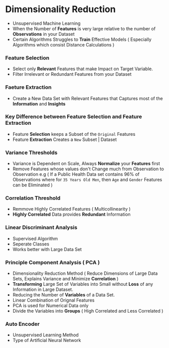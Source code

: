 # Dimensionality Reduction

- Unsupervised Machine Learning 
- When the Number of **Features** is very large relative to the number of **Observations** in your Dataset 
- Certain Algorithms Struggles to **Train** Effective Models ( Especially Algorithms which consist Distance Calculations )

### Feature Selection

- Select only **Relevant** Features that make Impact on Target Variable.
- Filter Irrelevant or Redundant Features from your Dataset

### Faeture Extraction
- Create a New Data Set with Relevant Features that Captures most of the **Information** and **Insights** 

### Key Difference between Feature Selection and Feature Extraction
- Feature **Selection** keeps a Subset of the `Original` Features 
- Feature **Extraction** Creates a `New` Subset | Dataset

### Variance Thresholds
- Variance is Dependent on Scale, Always **Normalize** your **Features** first
- Remove Features whose values don't Change much from Observation to Observation 
e.g ( If a Public Health Data set contains 96% of Observations where for `35 Years Old Men`, then `Age` and `Gender` Features can be Eliminated )

### Correlation Threshold
- Remmove Highly Correlated Features ( Multicollinearity )
- **Highly Correlated** Data provides **Redundant** Information

### Linear Discriminant Analysis 
- Supervised Algorithm
- Seperate Classes
- Works better with Large Data Set

### Principle Component Analysis ( PCA )
- Dimensionality Reduction Method ( Reduce Dimensions of Large Data Sets, Explains Variance and Minimize **Correlation** )
- **Transforming** Large Set of Variables into Small without **Loss** of any Information in Large Dataset.
- Reducing the Number of **Variables** of a Data Set.
- Linear Combination of Orignal Features 
- PCA is used for Numerical Data only
- Divide the Variables into **Groups** ( High Correlated and Less Correlated ) 

### Auto Encoder
- Unsupervised Learning Method
- Type of Artificial Neural Network
